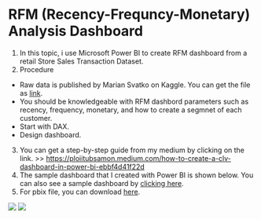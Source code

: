 # RFM (Recency-Frequncy-Monetary) Analysis Dashboard

1. In this topic, i use Microsoft Power BI to create RFM dashboard from a retail Store Sales Transaction Dataset.
2. Procedure
  - Raw data is published by Marian Svatko on Kaggle. You can get the file as [link](https://www.kaggle.com/marian447/retail-store-sales-transactions).
  - You should be knowledgeable with RFM dashbord parameters such as recency, frequency, monetary, and how to create a segmnet of each customer.
  - Start with DAX.
  - Design dashboard.
3. You can get a step-by-step guide from my medium by clicking on the link. >> https://ploiitubsamon.medium.com/how-to-create-a-clv-dashboard-in-power-bi-ebbf4d41f22d
4. The sample dashboard that I created with Power BI is shown below. You can also see a sample dashboard by [clicking here](https://app.powerbi.com/view?r=eyJrIjoiMTJkNWQ2NzMtNzdiYi00MmM0LWIzY2ItMmQzZTZhMjMyMzFlIiwidCI6ImRiNWRlZjZiLThmZDgtNGEzZS05MWRjLThkYjI1MDFhNjgyMiIsImMiOjEwfQ%3D%3D).
5. For pbix file, you can download [here](https://github.com/Tubsamon/PowerBI-Project/blob/main/RFM%20Analysis%20for%20Customer%20Segmentation/RFM_Dashboard.pbix).

 ![](https://github.com/Tubsamon/PowerBI-Project/blob/main/RFM%20Analysis%20for%20Customer%20Segmentation/cover4.JPG)
 ![](https://github.com/Tubsamon/PowerBI-Project/blob/main/RFM%20Analysis%20for%20Customer%20Segmentation/cover3.JPG)
